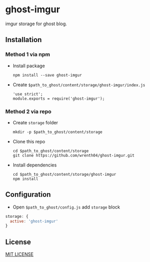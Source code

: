 # ghost-imgur
imgur storage for ghost blog.

## Installation

### Method 1 via npm
- Install package
  ```
  npm install --save ghost-imgur
  ```

- Create `$path_to_ghost/content/storage/ghost-imgur/index.js`
  ```
  'use strict';
  module.exports = require('ghost-imgur');
  ```


### Method 2 via repo

- Create `storage` folder

  ```
  mkdir -p $path_to_ghost/content/storage
  
  ```

- Clone this repo

  ```
  cd $path_to_ghost/content/storage
  git clone https://github.com/wrenth04/ghost-imgur.git
  
  ```

- Install dependencies

  ```
  cd $path_to_ghost/content/storage/ghost-imgur
  npm install
  
  ```

## Configuration

- Open `$path_to_ghost/config.js` add `storage` block

```js
storage: {
  active: 'ghost-imgur'
}
```

## License

[MIT LICENSE](LICENSE)

